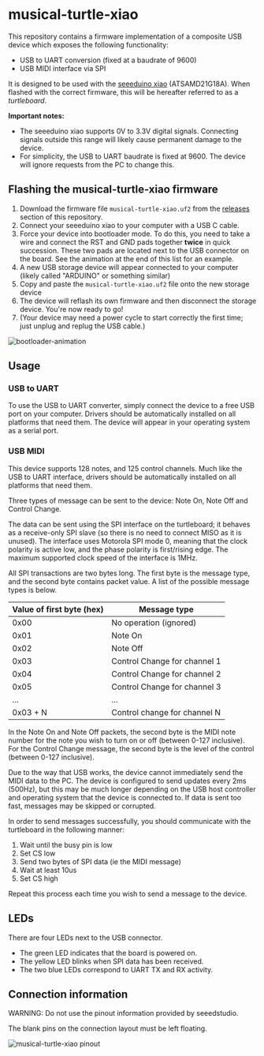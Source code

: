 # musical-turtle-xiao

This repository contains a firmware implementation of a composite USB device which exposes the following functionality:

- USB to UART conversion (fixed at a baudrate of 9600)
- USB MIDI interface via SPI

It is designed to be used with the [seeeduino xiao](http://wiki.seeedstudio.com/Seeeduino-XIAO/) (ATSAMD21G18A). When flashed with the correct firmware, this will be hereafter referred to as a *turtleboard*.

**Important notes:**

- The seeeduino xiao supports 0V to 3.3V digital signals. Connecting signals outside this range will likely cause permanent damage to the device.
- For simplicity, the USB to UART baudrate is fixed at 9600. The device will ignore requests from the PC to change this.

## Flashing the musical-turtle-xiao firmware

1. Download the firmware file `musical-turtle-xiao.uf2` from the [releases](https://github.com/jeremyherbert/musical-turtle-xiao/releases) section of this repository.
2. Connect your seeeduino xiao to your computer with a USB C cable.
3. Force your device into bootloader mode. To do this, you need to take a wire and connect the RST and GND pads together **twice** in quick succession. These two pads are located next to the USB connector on the board. See the animation at the end of this list for an example.
4. A new USB storage device will appear connected to your computer (likely called "ARDUINO" or something similar)
5. Copy and paste the `musical-turtle-xiao.uf2` file onto the new storage device
6. The device will reflash its own firmware and then disconnect the storage device. You're now ready to go! 
7. (Your device may need a power cycle to start correctly the first time; just unplug and replug the USB cable.)

![bootloader-animation](https://files.seeedstudio.com/wiki/Seeeduino-XIAO/img/XIAO-reset.gif)

## Usage

### USB to UART
To use the USB to UART converter, simply connect the device to a free USB port on your computer. Drivers should be automatically installed on all platforms that need them. The device will appear in your operating system as a serial port.

### USB MIDI

This device supports 128 notes, and 125 control channels. Much like the USB to UART interface, drivers should be automatically installed on all platforms that need them.

Three types of message can be sent to the device: Note On, Note Off and Control Change.

The data can be sent using the SPI interface on the turtleboard; it behaves as a receive-only SPI slave (so there is no need to connect MISO as it is unused). The interface uses Motorola SPI mode 0, meaning that the clock polarity is active low, and the phase polarity is first/rising edge. The maximum supported clock speed of the interface is 1MHz.

All SPI transactions are two bytes long. The first byte is the message type, and the second byte contains packet value. A list of the possible message types is below.

| Value of first byte (hex) | Message type                 |
|---------------------------|------------------------------|
| 0x00                      | No operation (ignored)       |
| 0x01                      | Note On                      |
| 0x02                      | Note Off                     |
| 0x03                      | Control Change for channel 1 |
| 0x04                      | Control Change for channel 2 |
| 0x05                      | Control Change for channel 3 |
| ...                       | ...                          |
| 0x03 + N                  | Control change for channel N |

In the Note On and Note Off packets, the second byte is the MIDI note number for the note you wish to turn on or off (between 0-127 inclusive). For the Control Change message, the second byte is the level of the control (between 0-127 inclusive).

Due to the way that USB works, the device cannot immediately send the MIDI data to the PC. The device is configured to send updates every 2ms (500Hz), but this may be much longer depending on the USB host controller and operating system that the device is connected to. If data is sent too fast, messages may be skipped or corrupted.

In order to send messages successfully, you should communicate with the turtleboard in the following manner:

1. Wait until the busy pin is low
2. Set CS low
3. Send two bytes of SPI data (ie the MIDI message)
4. Wait at least 10us
5. Set CS high

Repeat this process each time you wish to send a message to the device.

## LEDs

There are four LEDs next to the USB connector. 

- The green LED indicates that the board is powered on. 
- The yellow LED blinks when SPI data has been received. 
- The two blue LEDs correspond to UART TX and RX activity.

## Connection information

WARNING: Do not use the pinout information provided by seeedstudio. 

The blank pins on the connection layout must be left floating.

![musical-turtle-xiao pinout](https://i.imgur.com/wzKBnAp.png)